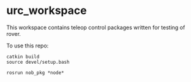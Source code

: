 # urc_workspace

This workspace contains teleop control packages written for testing of rover.

To use this repo:
```
catkin build
source devel/setup.bash

rosrun nob_pkg *node*
```